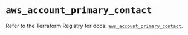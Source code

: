# `aws_account_primary_contact`

Refer to the Terraform Registry for docs: [`aws_account_primary_contact`](https://registry.terraform.io/providers/hashicorp/aws/5.70.0/docs/resources/account_primary_contact).
